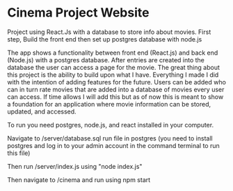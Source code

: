 # Cinema Project Website
Project using React.Js with a database to store info about movies.
First step, Build the front end then set up postgres database with node.js


The app shows a functionality between front end (React.js) and back end (Node.js) with a postgres database. After entries are created into the database the user can access a page for the movie.
The great thing about this project is the ability to build upon what I have. Everything I made I did with the intention of adding features for the future. Users can be added who can in turn rate movies that are added into a database of movies every user can access. If time allows I will add this but as of now this is meant to show a foundation for an application where movie information can be stored, updated, and accessed.

To run you need postgres, node.js, and react installed in your computer. 

Navigate to /server/database.sql run file in postgres (you need to install postgres and log in to your admin account in the command terminal to run this file)

Then run /server/index.js using "node index.js"

Then navigate to /cinema and run using npm start
